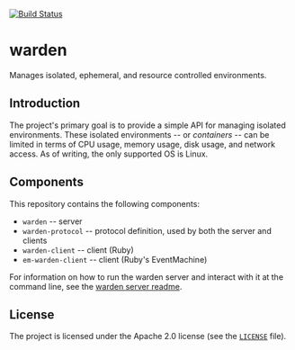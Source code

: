 [![Build Status](https://travis-ci.org/cloudfoundry/warden.png)](https://travis-ci.org/cloudfoundry/warden)

# warden

Manages isolated, ephemeral, and resource controlled environments.

## Introduction

The project's primary goal is to provide a simple API for managing
isolated environments. These isolated environments -- or _containers_ --
can be limited in terms of CPU usage, memory usage, disk usage, and
network access. As of writing, the only supported OS is Linux.

## Components

This repository contains the following components:

* `warden` -- server
* `warden-protocol` -- protocol definition, used by both the server and clients
* `warden-client` -- client (Ruby)
* `em-warden-client` -- client (Ruby's EventMachine)

For information on how to run the warden server and interact with it at the command line, see the [warden server readme](warden/README.md).
## License

The project is licensed under the Apache 2.0 license (see the
[`LICENSE`][license] file).

[license]: /LICENSE
